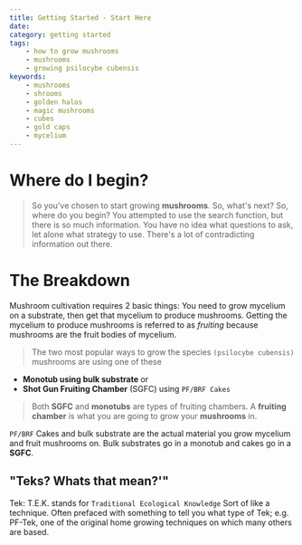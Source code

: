 ```yaml
---
title: Getting Started - Start Here
date: 
category: getting started
tags:
    - how to grow mushrooms
    - mushrooms
    - growing psilocybe cubensis
keywords:
    - mushrooms
    - shrooms
    - golden halos
    - magic mushrooms
    - cubes
    - gold caps
    - mycelium
---
```



# Where do I begin?

>So you've chosen to start growing **mushrooms**. So, what's next? So, where do you begin? You attempted to use the search function, but there is so much information. You have no idea what questions to ask, let alone what strategy to use. There's a lot of contradicting information out there.

# The Breakdown

Mushroom cultivation requires 2 basic things: You need to grow mycelium on a substrate, then get that mycelium to produce mushrooms. Getting the mycelium to produce mushrooms is referred to as *fruiting* because mushrooms are the fruit bodies of mycelium.
>The two most popular ways to grow the species `(psilocybe cubensis)` mushrooms are using one of these 
* **Monotub using bulk substrate** or 
* **Shot Gun Fruiting Chamber** (SGFC) using `PF/BRF Cakes`

> Both **SGFC** and **monotubs** are types of fruiting chambers. A **fruiting chamber** is what you are going to grow your **mushrooms** in.

`PF/BRF` Cakes and bulk substrate are the actual material you grow mycelium and fruit mushrooms on. Bulk substrates go in a monotub and cakes go in a **SGFC**.

## "Teks? Whats that mean?'"
Tek: T.E.K. stands for `Traditional Ecological Knowledge` Sort of like a technique. Often prefaced with something to tell you what type of Tek; e.g. PF-Tek, one of the original home growing techniques on which many others are based.


